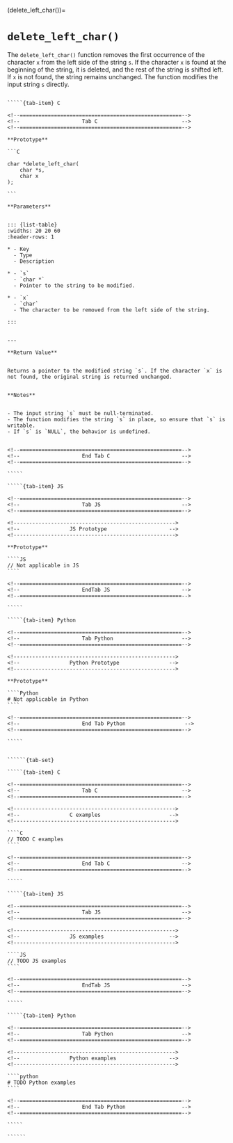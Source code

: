 <!-- ============================================================== -->
(delete_left_char())=
# `delete_left_char()`
<!-- ============================================================== -->


The `delete_left_char()` function removes the first occurrence of the character `x` from the left side of the string `s`. 
If the character `x` is found at the beginning of the string, it is deleted, and the rest of the string is shifted left. 
If `x` is not found, the string remains unchanged. The function modifies the input string `s` directly.


<!------------------------------------------------------------>
<!--                    Prototypes                          -->
<!------------------------------------------------------------>

``````{tab-set}

`````{tab-item} C

<!--====================================================-->
<!--                    Tab C                           -->
<!--====================================================-->

**Prototype**

```C

char *delete_left_char(
    char *s,
    char x
);

```

**Parameters**


::: {list-table}
:widths: 20 20 60
:header-rows: 1

* - Key
  - Type
  - Description

* - `s`
  - `char *`
  - Pointer to the string to be modified.

* - `x`
  - `char`
  - The character to be removed from the left side of the string.

:::


---

**Return Value**


Returns a pointer to the modified string `s`. If the character `x` is not found, the original string is returned unchanged.


**Notes**


- The input string `s` must be null-terminated.
- The function modifies the string `s` in place, so ensure that `s` is writable.
- If `s` is `NULL`, the behavior is undefined.


<!--====================================================-->
<!--                    End Tab C                       -->
<!--====================================================-->

`````

`````{tab-item} JS

<!--====================================================-->
<!--                    Tab JS                          -->
<!--====================================================-->

<!---------------------------------------------------->
<!--                JS Prototype                    -->
<!---------------------------------------------------->

**Prototype**

````JS
// Not applicable in JS
````

<!--====================================================-->
<!--                    EndTab JS                       -->
<!--====================================================-->

`````

`````{tab-item} Python

<!--====================================================-->
<!--                    Tab Python                      -->
<!--====================================================-->

<!---------------------------------------------------->
<!--                Python Prototype                -->
<!---------------------------------------------------->

**Prototype**

````Python
# Not applicable in Python
````

<!--====================================================-->
<!--                    End Tab Python                   -->
<!--====================================================-->

`````

``````

<!------------------------------------------------------------>
<!--                    Examples                            -->
<!------------------------------------------------------------>

```````{dropdown} Examples

``````{tab-set}

`````{tab-item} C

<!--====================================================-->
<!--                    Tab C                           -->
<!--====================================================-->

<!---------------------------------------------------->
<!--                C examples                      -->
<!---------------------------------------------------->

````C
// TODO C examples
````

<!--====================================================-->
<!--                    End Tab C                       -->
<!--====================================================-->

`````

`````{tab-item} JS

<!--====================================================-->
<!--                    Tab JS                          -->
<!--====================================================-->

<!---------------------------------------------------->
<!--                JS examples                     -->
<!---------------------------------------------------->

````JS
// TODO JS examples
````

<!--====================================================-->
<!--                    EndTab JS                       -->
<!--====================================================-->

`````

`````{tab-item} Python

<!--====================================================-->
<!--                    Tab Python                      -->
<!--====================================================-->

<!---------------------------------------------------->
<!--                Python examples                 -->
<!---------------------------------------------------->

````python
# TODO Python examples
````

<!--====================================================-->
<!--                    End Tab Python                  -->
<!--====================================================-->

`````

``````

```````

